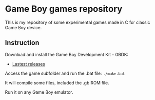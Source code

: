 # Game Boy games repository
This is my repository of some experimental games made in C
for classic Game Boy device.

## Instruction
Download and install the Game Boy Development Kit - GBDK:
- [Lastest releases](https://github.com/gbdk-2020/gbdk-2020/releases)

Access the game subfolder and run the .bat file:
```./make.bat```

It will compile some files, included the .gb ROM file.

Run it on any Game Boy emulator.